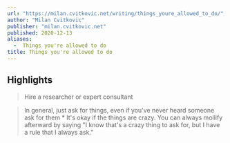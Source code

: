 ```yaml
---
url: "https://milan.cvitkovic.net/writing/things_youre_allowed_to_do/"
author: "Milan Cvitkovic"
publisher: "milan.cvitkovic.net"
published: 2020-12-13
aliases:
  -  Things you're allowed to do
title: Things you're allowed to do
---
```


## Highlights
> Hire a researcher or expert consultant

> In general, just ask for things, even if you've never heard someone ask for them * It's okay if the things are crazy. You can always mollify afterward by saying "I know that's a crazy thing to ask for, but I have a rule that I always ask."

